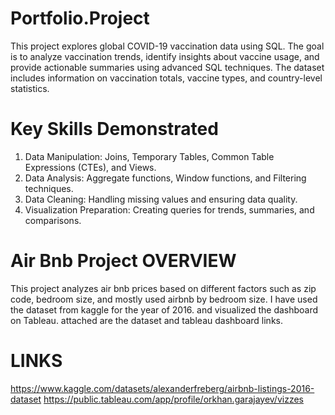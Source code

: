 # Portfolio.Project
 This project explores global COVID-19 vaccination data using SQL. The goal is to analyze vaccination trends, identify insights about vaccine usage, and provide actionable summaries using advanced SQL techniques. The dataset includes information on vaccination totals, vaccine types, and country-level statistics.

# Key Skills Demonstrated
1) Data Manipulation: Joins, Temporary Tables, Common Table Expressions (CTEs), and Views.
2) Data Analysis: Aggregate functions, Window functions, and Filtering techniques.
3) Data Cleaning: Handling missing values and ensuring data quality.
4) Visualization Preparation: Creating queries for trends, summaries, and comparisons.



# Air Bnb Project  OVERVIEW

This project analyzes air bnb prices  based on different factors such as zip code, bedroom size, and mostly used airbnb by bedroom size. 
I have used the dataset from kaggle for the year of 2016. and visualized the dashboard on Tableau. attached are the dataset and tableau dashboard links. 

# LINKS
https://www.kaggle.com/datasets/alexanderfreberg/airbnb-listings-2016-dataset
https://public.tableau.com/app/profile/orkhan.garajayev/vizzes
